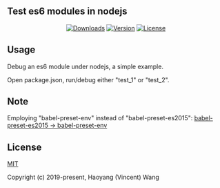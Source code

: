 ## Test es6 modules in nodejs

<p align="center">
  <a href="https://npmcharts.com/compare/es6-node-test?minimal=true"><img src="https://img.shields.io/npm/dm/es6-node-test.svg" alt="Downloads"></a>
  <a href="https://www.npmjs.com/package/es6-node-test"><img src="https://img.shields.io/npm/v/es6-node-test.svg" alt="Version"></a>
  <a href="https://www.npmjs.com/package/es6-node-test"><img src="https://img.shields.io/npm/l/es6-node-test.svg" alt="License"></a>
</p>

## Usage

Debug an es6 module under nodejs, a simple example.

Open package.json, run/debug either "test_1" or "test_2".

## Note

Employing "babel-preset-env" instead of "babel-preset-es2015":
<a href="https://babeljs.io/docs/en/env/">babel-preset-es2015 -> babel-preset-env</a>

## License

[MIT](http://opensource.org/licenses/MIT)

Copyright (c) 2019-present, Haoyang (Vincent) Wang
